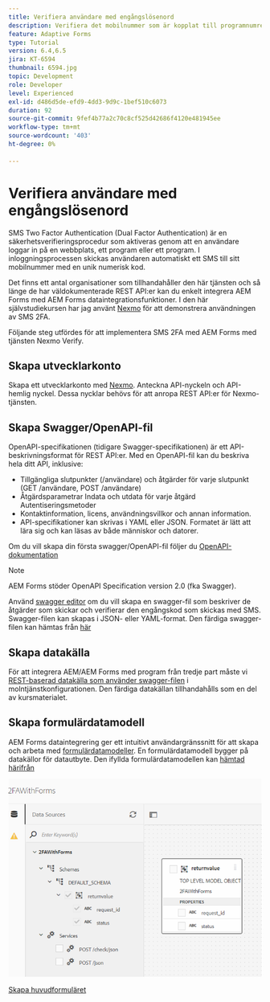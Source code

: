 ```yaml
---
title: Verifiera användare med engångslösenord
description: Verifiera det mobilnummer som är kopplat till programnumret med hjälp av engångslösenord.
feature: Adaptive Forms
type: Tutorial
version: 6.4,6.5
jira: KT-6594
thumbnail: 6594.jpg
topic: Development
role: Developer
level: Experienced
exl-id: d486d5de-efd9-4dd3-9d9c-1bef510c6073
duration: 92
source-git-commit: 9fef4b77a2c70c8cf525d42686f4120e481945ee
workflow-type: tm+mt
source-wordcount: '403'
ht-degree: 0%

---
```


# Verifiera användare med engångslösenord

SMS Two Factor Authentication (Dual Factor Authentication) är en säkerhetsverifieringsprocedur som aktiveras genom att en användare loggar in på en webbplats, ett program eller ett program. I inloggningsprocessen skickas användaren automatiskt ett SMS till sitt mobilnummer med en unik numerisk kod.

Det finns ett antal organisationer som tillhandahåller den här tjänsten och så länge de har väldokumenterade REST API:er kan du enkelt integrera AEM Forms med AEM Forms dataintegrationsfunktioner. I den här självstudiekursen har jag använt [Nexmo](https://developer.nexmo.com/verify/overview) för att demonstrera användningen av SMS 2FA.

Följande steg utfördes för att implementera SMS 2FA med AEM Forms med tjänsten Nexmo Verify.

## Skapa utvecklarkonto

Skapa ett utvecklarkonto med [Nexmo](https://dashboard.nexmo.com/sign-in). Anteckna API-nyckeln och API-hemlig nyckel. Dessa nycklar behövs för att anropa REST API:er för Nexmo-tjänsten.

## Skapa Swagger/OpenAPI-fil

OpenAPI-specifikationen (tidigare Swagger-specifikationen) är ett API-beskrivningsformat för REST API:er. Med en OpenAPI-fil kan du beskriva hela ditt API, inklusive:

* Tillgängliga slutpunkter (/användare) och åtgärder för varje slutpunkt (GET /användare, POST /användare)
* Åtgärdsparametrar Indata och utdata för varje åtgärd Autentiseringsmetoder
* Kontaktinformation, licens, användningsvillkor och annan information.
* API-specifikationer kan skrivas i YAML eller JSON. Formatet är lätt att lära sig och kan läsas av både människor och datorer.

Om du vill skapa din första swagger/OpenAPI-fil följer du [OpenAPI-dokumentation](https://swagger.io/docs/specification/2-0/basic-structure/)

>[!NOTE]
> AEM Forms stöder OpenAPI Specification version 2.0 (fka Swagger).

Använd [swagger editor](https://editor.swagger.io/) om du vill skapa en swagger-fil som beskriver de åtgärder som skickar och verifierar den engångskod som skickas med SMS. Swagger-filen kan skapas i JSON- eller YAML-format. Den färdiga swagger-filen kan hämtas från [här](assets/two-factore-authentication-swagger.zip)

## Skapa datakälla

För att integrera AEM/AEM Forms med program från tredje part måste vi [REST-baserad datakälla som använder swagger-filen](https://experienceleague.adobe.com/docs/experience-manager-learn/forms/ic-web-channel-tutorial/parttwo.html) i molntjänstkonfigurationen. Den färdiga datakällan tillhandahålls som en del av kursmaterialet.

## Skapa formulärdatamodell

AEM Forms dataintegrering ger ett intuitivt användargränssnitt för att skapa och arbeta med [formulärdatamodeller](https://experienceleague.adobe.com/docs/experience-manager-65/forms/form-data-model/create-form-data-models.html). En formulärdatamodell bygger på datakällor för datautbyte.
Den ifyllda formulärdatamodellen kan [hämtad härifrån](assets/sms-2fa-fdm.zip)

![fdm](assets/2FA-fdm.PNG)

[Skapa huvudformuläret](./create-the-main-adaptive-form.md)
